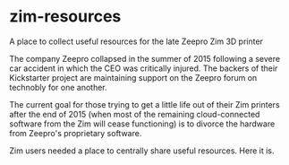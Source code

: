 # zim-resources
A place to collect useful resources for the late Zeepro Zim 3D printer

The company Zeepro collapsed in the summer of 2015 following a severe car accident in which the CEO was critically injured.  The backers of their Kickstarter project are maintaining support on the Zeepro forum on technobly for one another.

The current goal for those trying to get a little life out of their Zim printers after the end of 2015 (when most of the remaining cloud-connected software from the Zim will cease functioning) is to divorce the hardware from Zeepro's proprietary software.

Zim users needed a place to centrally share useful resources.  Here it is.
